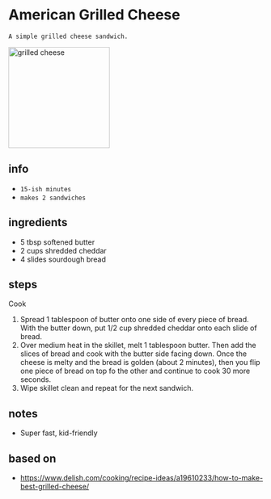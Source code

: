 # American Grilled Cheese

`A simple grilled cheese sandwich.`

<img src="../images/grilled-cheese.jpeg" alt="grilled cheese" width="200">

## info

* `15-ish minutes`
* `makes 2 sandwiches`

## ingredients

* 5 tbsp softened butter
* 2 cups shredded cheddar
* 4 slides sourdough bread

## steps

Cook

1. Spread 1 tablespoon of butter onto one side of every piece of bread. With the butter down, put 1/2 cup shredded cheddar onto each slide of bread.
2. Over medium heat in the skillet, melt 1 tablespoon butter. Then add the slices of bread and cook with the butter side facing down. Once the cheese is melty and the bread is golden (about 2 minutes), then you flip one piece of bread on top fo the other and continue to cook 30 more seconds.
3. Wipe skillet clean and repeat for the next sandwich.

## notes

* Super fast, kid-friendly

## based on

* https://www.delish.com/cooking/recipe-ideas/a19610233/how-to-make-best-grilled-cheese/
